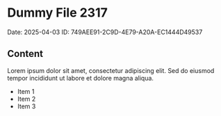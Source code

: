 # Dummy File 2317

Date: 2025-04-03
ID: 749AEE91-2C9D-4E79-A20A-EC1444D49537

## Content

Lorem ipsum dolor sit amet, consectetur adipiscing elit.
Sed do eiusmod tempor incididunt ut labore et dolore magna aliqua.

* Item 1
* Item 2
* Item 3
